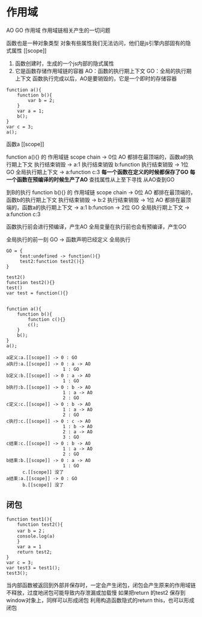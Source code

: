 # 作用域

AO GO  作用域
作用域链相关产生的一切问题

函数也是一种对象类型
对象有些属性我们无法访问，他们是js引擎内部固有的隐式属性
[[scope]]
1. 函数创建时，生成的一个js内部的隐式属性
2. 它是函数存储作用域链的容器
    AO：函数的执行期上下文
    GO：全局的执行期上下文
   函数执行完成以后，AO是要销毁的，它是一个即时的存储容器
```   
function a(){
    function b(){
        var b = 2;
    }
    var a = 1;
    b();
}
var c = 3;
a();
```
函数a [[scope]]

function a(){} 的 作用域链 scope chain
 -> 0位 AO 都排在最顶端的，函数a的执行期上下文 执行结束销毁
 -> a:1                                     执行结束销毁
    b:function                              执行结束销毁
 -> 1位 GO 全局执行期上下文 
 -> a:function 
    c:3
**每一个函数在定义的时候都保存了GO**
**每一个函数在预编译的时候生产了AO**
查找属性从上至下寻找
从AO查到GO

到B的执行
function b(){} 的 作用域链 scope chain
 -> 0位 AO 都排在最顶端的，函数b的执行期上下文   执行结束销毁
 -> b:2                                       执行结束销毁
 -> 1位 AO 都排在最顶端的，函数a的执行期上下文
 -> a:1
    b:function
 -> 2位 GO 全局执行期上下文
 -> a:function
    c:3


函数执行前会进行预编译，产生AO
全局变量在执行前也会有预编译，产生GO

全局执行的前一刻 GO -> 函数声明已经定义
全局执行
```
GO = {
     test:undefined -> function(){}
     test2:function test2(){}   
}

test2()
function test2(){}
test()
var test = function(){}


function a(){
    function b(){
        function c(){}
        c();
    }
    b();
}
a();

a定义:a.[[scope]] -> 0 : GO
a执行:a.[[scope]] -> 0 : a -> AO
                     1 : GO
b定义:b.[[scope]] -> 0 : a -> AO
                     1 : GO
b执行:b.[[scope]] -> 0 : b -> AO
                     1 : a -> AO
                     2 : GO
c定义:c.[[scope]] -> 0 : b -> AO
                     1 : a -> AO
                     2 : GO
c执行:c.[[scope]] -> 0 : c -> AO
                     1 : b -> AO
                     2 : a -> AO
                     3 : GO
c结束:c.[[scope]] -> 0 : b -> AO
                     1 : a -> AO
                     2 : GO
b结束:b.[[scope]] -> 0 : a -> AO
                     1 : GO
      c.[[scope]] 没了
a结束:a.[[scope]] -> 0 : GO
      b.[[scope]] 没了
```
## 闭包
```
function test1(){
    function test2(){
    var b = 2；
    console.log(a)
    }
    var a = 1
    return test2;
}
var c = 3;
var test3 = test1();
test3();
```
当内部函数被返回到外部并保存时，一定会产生闭包，闭包会产生原来的作用域链不释放，过度地闭包可能导致内存泄漏或加载慢
如果把return 的test2 保存到window对象上，同样可以形成闭包
利用构造函数隐式的return this，也可以形成闭包